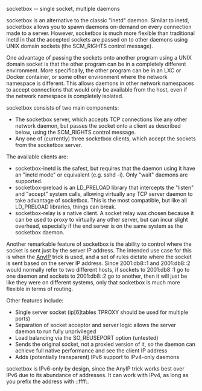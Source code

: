 socketbox -- single socket, multiple daemons

socketbox is an alternative to the classic "inetd" daemon. Similar to inetd,
socketbox allows you to spawn daemons on-demand on every connection made to a
server. However, socketbox is much more flexible than traditional inetd in that
the accepted sockets are passed on to other daemons using UNIX domain sockets
(the SCM\_RIGHTS control message).

One advantage of passing the sockets onto another program using a UNIX domain
socket is that the other program can be in a completely different environment.
More specifically, the other program can be in an LXC or Docker container, or
some other environment where the network namespace is different. This allows
daemons in other network namespaces to accept connections that would only be
available from the host, even if the network namespace is completely isolated.

socketbox consists of two main components:

* The socketbox server, which accepts TCP connections like any other network
daemon, but passes the socket onto a client as described below, using the
SCM\_RIGHTS control message.
* Any one of \(currently) three socketbox clients, which accept the sockets
from the socketbox server.

The available clients are:

* socketbox-inetd is the safest, but requires that the daemon using it have an
"inetd mode" or equivalent \(e.g. sshd -i). Only "wait" daemons are supported.
* socketbox-preload is an LD\_PRELOAD library that intercepts the "listen" and
"accept" system calls, allowing virtually any TCP server daemon to take
advantage of socketbox. This is the most compatible, but like all LD\_PRELOAD
libraries, things can break.
* socketbox-relay is a native client. A socket relay was chosen because it can
be used to proxy to virtually any other server, but can incur slight overhead,
especially if the end server is on the same system as the socketbox daemon.

Another remarkable feature of socketbox is the ability to control where the
socket is sent just by the server IP address. The intended use case for this
is when the
[AnyIP](https://www.peterjin.org/wiki/Snippets:Nginx_geo_local_server_address)
trick is used, and a set of rules dictate where the socket is sent based on the
server IP address. Since 2001:db8::1 and 2001:db8::2 would normally refer to
two different hosts, if sockets to 2001:db8::1 go to one daemon and sockets to
2001:db8::2 go to another, then it will just be like they were on different
systems, only that socketbox is much more flexible in terms of routing.

Other features include:
* Single server socket \(ip\[6]tables TPROXY should be used for multiple ports)
* Separation of socket acceptor and server logic allows the server daemon to
run fully unprivileged
* Load balancing via the SO\_REUSEPORT option \(untested)
* Sends the original socket, not a proxied version of it, so the daemon can
achieve full native performance and see the client IP address
* Adds \(potentially transparent) IPv6 support to IPv4-only daemons

socketbox is IPv6-only by design, since the AnyIP trick works best over IPv6
due to its abundance of addresses. It can work with IPv4, as long as you
prefix the address with ::ffff:.
